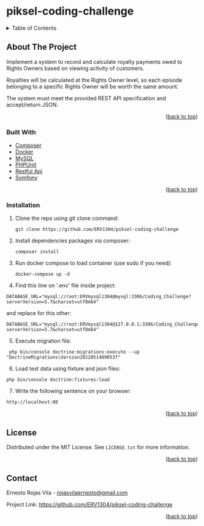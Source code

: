 # piksel-coding-challenge

<!-- TABLE OF CONTENTS -->
<details>
  <summary>Table of Contents</summary>
  <ol>
    <li>
      <a href="#about-the-project">About The Project</a>
      <ul>
        <li><a href="#built-with">Built With</a></li>
      </ul>
    </li>
    <li>
      <ul>
        <li><a href="#installation">Installation</a></li>
      </ul>
    </li>
    <li><a href="#license">License</a></li>
    <li><a href="#contact">Contact</a></li>
  </ol>
</details>



<!-- ABOUT THE PROJECT -->
## About The Project

Implement a system to record and calculate royalty payments owed to Rights Owners based on viewing activity of customers.  

Royalties will be calculated at the Rights Owner level, so each episode belonging to a specific Rights Owner will be worth the same amount.  

The system must meet the provided REST API specification and accept/return JSON.

<p align="right">(<a href="#top">back to top</a>)</p>


### Built With

* [Composer](https://getcomposer.org/)
* [Docker](https://www.docker.com/)
* [MySQL](https://www.mysql.com/)
* [PHPUnit](https://phpunit.de/)
* [Restful Api](https://restfulapi.net/)
* [Symfony](https://symfony.com/)

<p align="right">(<a href="#top">back to top</a>)</p>


### Installation

1. Clone the repo using git clone command:
   ```
   git clone https://github.com/ERV1304/piksel-coding-challenge
   ```
2. Install dependencies packages via composer:
   ```
   composer install
   ```
   
3. Run docker compose to load container (use sudo if you need):
   ```
   docker-compose up -d
   ```
   
4. Find this line on '.env' file inside project:
 ```
DATABASE_URL="mysql://root:ERVmysql1304@mysql:3306/Coding_Challenge?serverVersion=5.7&charset=utf8mb4" 
 ```
 and replace for this other:
 
 ```
DATABASE_URL="mysql://root:ERVmysql1304@127.0.0.1:3306/Coding_Challenge?serverVersion=5.7&charset=utf8mb4" 
 ```

5. Execute migration file:
 ```
  php bin/console doctrine:migrations:execute --up "DoctrineMigrations\Version20220514090537" 
 ```

6. Load test data using fixture and json files:
 ```
 php bin/console doctrine:fixtures:load
 ```
 
 7. Write the following sentence on your browser:
  ```
  http://localhost:80
  ```
 
<p align="right">(<a href="#top">back to top</a>)</p>


<!-- LICENSE -->
## License

Distributed under the MIT License. See `LICENSE.txt` for more information.

<p align="right">(<a href="#top">back to top</a>)</p>


<!-- CONTACT -->
## Contact

Ernesto Rojas Vila - rojasvilaernesto@gmail.com

Project Link: https://github.com/ERV1304/piksel-coding-challenge

<p align="right">(<a href="#top">back to top</a>)</p>
